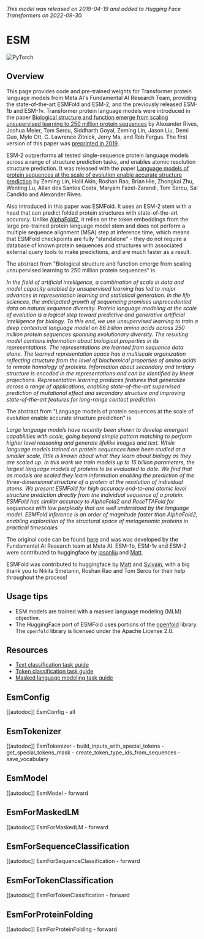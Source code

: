 <!--Copyright 2022 The HuggingFace Team. All rights reserved.

Licensed under the Apache License, Version 2.0 (the "License"); you may not use this file except in compliance with
the License. You may obtain a copy of the License at

http://www.apache.org/licenses/LICENSE-2.0

Unless required by applicable law or agreed to in writing, software distributed under the License is distributed on
an "AS IS" BASIS, WITHOUT WARRANTIES OR CONDITIONS OF ANY KIND, either express or implied. See the License for the
specific language governing permissions and limitations under the License.

⚠️ Note that this file is in Markdown but contain specific syntax for our doc-builder (similar to MDX) that may not be
rendered properly in your Markdown viewer.

-->
*This model was released on 2019-04-19 and added to Hugging Face Transformers on 2022-09-30.*

# ESM

<div class="flex flex-wrap space-x-1">
<img alt="PyTorch" src="https://img.shields.io/badge/PyTorch-DE3412?style=flat&logo=pytorch&logoColor=white">
</div>

## Overview

This page provides code and pre-trained weights for Transformer protein language models from Meta AI's Fundamental
AI Research Team, providing the state-of-the-art ESMFold and ESM-2, and the previously released ESM-1b and ESM-1v.
Transformer protein language models were introduced in the paper [Biological structure and function emerge from scaling
unsupervised learning to 250 million protein sequences](https://www.pnas.org/content/118/15/e2016239118) by
Alexander Rives, Joshua Meier, Tom Sercu, Siddharth Goyal, Zeming Lin, Jason Liu, Demi Guo, Myle Ott,
C. Lawrence Zitnick, Jerry Ma, and Rob Fergus.
The first version of this paper was [preprinted in 2019](https://www.biorxiv.org/content/10.1101/622803v1?versioned=true).

ESM-2 outperforms all tested single-sequence protein language models across a range of structure prediction tasks,
and enables atomic resolution structure prediction.
It was released with the paper [Language models of protein sequences at the scale of evolution enable accurate
structure prediction](https://doi.org/10.1101/2022.07.20.500902) by Zeming Lin, Halil Akin, Roshan Rao, Brian Hie,
Zhongkai Zhu, Wenting Lu, Allan dos Santos Costa, Maryam Fazel-Zarandi, Tom Sercu, Sal Candido and Alexander Rives.

Also introduced in this paper was ESMFold. It uses an ESM-2 stem with a head that can predict folded protein
structures with state-of-the-art accuracy. Unlike [AlphaFold2](https://www.nature.com/articles/s41586-021-03819-2),
it relies on the token embeddings from the large pre-trained protein language model stem and does not perform a multiple
sequence alignment (MSA) step at inference time, which means that ESMFold checkpoints are fully "standalone" -
they do not require a database of known protein sequences and structures with associated external query tools
to make predictions, and are much faster as a result.

The abstract from
"Biological structure and function emerge from scaling unsupervised learning to 250
million protein sequences" is

*In the field of artificial intelligence, a combination of scale in data and model capacity enabled by unsupervised
learning has led to major advances in representation learning and statistical generation. In the life sciences, the
anticipated growth of sequencing promises unprecedented data on natural sequence diversity. Protein language modeling
at the scale of evolution is a logical step toward predictive and generative artificial intelligence for biology. To
this end, we use unsupervised learning to train a deep contextual language model on 86 billion amino acids across 250
million protein sequences spanning evolutionary diversity. The resulting model contains information about biological
properties in its representations. The representations are learned from sequence data alone. The learned representation
space has a multiscale organization reflecting structure from the level of biochemical properties of amino acids to
remote homology of proteins. Information about secondary and tertiary structure is encoded in the representations and
can be identified by linear projections. Representation learning produces features that generalize across a range of
applications, enabling state-of-the-art supervised prediction of mutational effect and secondary structure and
improving state-of-the-art features for long-range contact prediction.*

The abstract from
"Language models of protein sequences at the scale of evolution enable accurate structure prediction" is

*Large language models have recently been shown to develop emergent capabilities with scale, going beyond
simple pattern matching to perform higher level reasoning and generate lifelike images and text. While
language models trained on protein sequences have been studied at a smaller scale, little is known about
what they learn about biology as they are scaled up. In this work we train models up to 15 billion parameters,
the largest language models of proteins to be evaluated to date. We find that as models are scaled they learn
information enabling the prediction of the three-dimensional structure of a protein at the resolution of
individual atoms. We present ESMFold for high accuracy end-to-end atomic level structure prediction directly
from the individual sequence of a protein. ESMFold has similar accuracy to AlphaFold2 and RoseTTAFold for
sequences with low perplexity that are well understood by the language model. ESMFold inference is an
order of magnitude faster than AlphaFold2, enabling exploration of the structural space of metagenomic
proteins in practical timescales.*

The original code can be found [here](https://github.com/facebookresearch/esm) and was
was developed by the Fundamental AI Research team at Meta AI.
ESM-1b, ESM-1v and ESM-2 were contributed to huggingface by [jasonliu](https://huggingface.co/jasonliu)
and [Matt](https://huggingface.co/Rocketknight1).

ESMFold was contributed to huggingface by [Matt](https://huggingface.co/Rocketknight1) and
[Sylvain](https://huggingface.co/sgugger), with a big thank you to Nikita Smetanin, Roshan Rao and Tom Sercu for their
help throughout the process!

## Usage tips

- ESM models are trained with a masked language modeling (MLM) objective.
- The HuggingFace port of ESMFold uses portions of the [openfold](https://github.com/aqlaboratory/openfold) library. The `openfold` library is licensed under the Apache License 2.0.

## Resources

- [Text classification task guide](../tasks/sequence_classification)
- [Token classification task guide](../tasks/token_classification)
- [Masked language modeling task guide](../tasks/masked_language_modeling)

## EsmConfig

[[autodoc]] EsmConfig
    - all

## EsmTokenizer

[[autodoc]] EsmTokenizer
    - build_inputs_with_special_tokens
    - get_special_tokens_mask
    - create_token_type_ids_from_sequences
    - save_vocabulary

## EsmModel

[[autodoc]] EsmModel
    - forward

## EsmForMaskedLM

[[autodoc]] EsmForMaskedLM
    - forward

## EsmForSequenceClassification

[[autodoc]] EsmForSequenceClassification
    - forward

## EsmForTokenClassification

[[autodoc]] EsmForTokenClassification
    - forward

## EsmForProteinFolding

[[autodoc]] EsmForProteinFolding
    - forward
